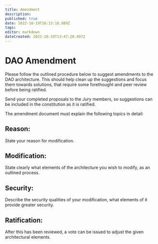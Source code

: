 ```yaml
---
title: Amendment
description: 
published: true
date: 2022-10-19T16:15:18.889Z
tags: 
editor: markdown
dateCreated: 2022-10-19T13:47:20.497Z
---
```


# DAO Amendment

Please follow the outlined procedure below to suggest amendments to the DAO architecture. This should help clean up the suggestions and focus them towards solutions, that require some forethought and peer review before being ratified.

Send your completed proposals to the Jury members, so suggestions can be included in the constitution as it is ratified.

The amendment document must explain the following topics in detail: 

## Reason:
State your reason for modification.
 
## Modification:
State clearly what elements of the architecture you wish to modify, as an outlined process.
 
## Security:
Describe the security qualities of your modification, what elements of it provide greater security.
 
## Ratification:
After this has been reviewed, a vote can be issued to adjust the given architectural elements.